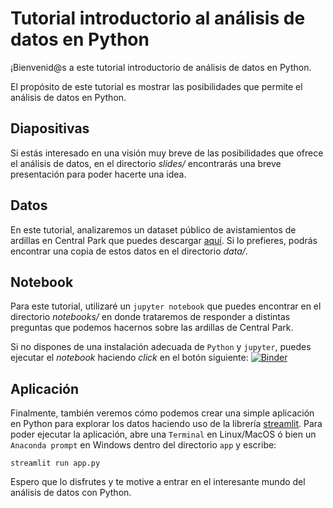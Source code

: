 # Tutorial introductorio al análisis de datos en Python

¡Bienvenid@s a este tutorial introductorio de análisis de datos en Python.

El propósito de este tutorial es mostrar las posibilidades que permite el análisis de datos en Python.

## Diapositivas

Si estás interesado en una visión muy breve de las posibilidades que ofrece el análisis de datos, en el directorio *slides/* 
encontrarás una breve presentación para poder hacerte una idea.

## Datos

En este tutorial, analizaremos un dataset público de avistamientos de ardillas en Central Park que puedes descargar [aquí](https://data.cityofnewyork.us/Environment/2018-Central-Park-Squirrel-Census-Squirrel-Data/vfnx-vebw). Si lo prefieres, podrás encontrar una copia de estos datos 
en el directorio *data/*.

## Notebook

Para este tutorial, utilizaré un `jupyter notebook` que puedes encontrar en el directorio *notebooks/* en donde trataremos de responder a distintas
preguntas que podemos hacernos sobre las ardillas de Central Park.

Si no dispones de una instalación adecuada de `Python` y `jupyter`, puedes ejecutar el *notebook* haciendo *click* en el botón siguiente: [![Binder](https://mybinder.org/badge_logo.svg)](https://mybinder.org/v2/gh/isg75/Workshop/HEAD?labpath=https%3A%2F%2Fgithub.com%2Fisg75%2FWorkshop%2Fblob%2Fmain%2Fnotebooks%2Fnotebook-ardillas.ipynb)

## Aplicación

Finalmente, también veremos cómo podemos crear una simple aplicación en Python para explorar los datos haciendo uso de la librería [streamlit](https://docs.streamlit.io/). 
Para poder ejecutar la aplicación, abre una `Terminal` en Linux/MacOS ó bien un `Anaconda prompt` en Windows dentro del directorio `app` y escribe:

```shell
streamlit run app.py
```

Espero que lo disfrutes y te motive a entrar en el interesante mundo del análisis de datos con Python.   
